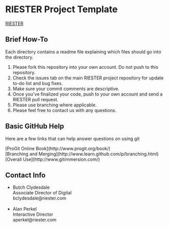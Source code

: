 # RIESTER Project Template
[RIESTER](http://www.riester.com)

## Brief How-To
<p>Each directory contains a readme file explaining which files should go into the directory.</p>
<ol>
	<li>Please fork this repository into your own account. Do not push to this repository.</li>
	<li>Check the issues tab on the main RIESTER project repository for update to-do list and bug fixes.</li>
	<li>Make sure your commit comments are descriptive.</li>
	<li>Once you've finalized your code, push to your own account and send a RIESTER pull request.</li>
	<li>Please use branching where applicable.</li>
	<li>Please feel free to contact us with any questions.</li>
</ol>

## Basic GitHub Help
<p>Here are a few links that can help answer questions on using git</p>
[ProGit Online Book](http://www.progit.org/book/)<br />
[Branching and Merging](http://www.learn.github.com/p/branching.html)<br />
[Overall Use](http://www.gitimmersion.com/)<br />


## Contact Info
<ul>
	<li>
		Butch Clydesdale<br />
		Associate Director of Digital<br />
		bclydesdale@riester.com<br /><br />
	</li>
	<li>
		Alan Perkel<br />
		Interactive Director<br />
		aperkel@riester.com<br /><br />
	</li>
</ul>
